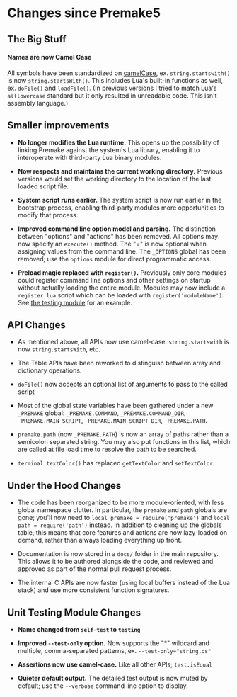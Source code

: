 # Changes since Premake5

## The Big Stuff

#### Names are now Camel Case

All symbols have been standardized on [camelCase](https://en.wikipedia.org/wiki/Camel_case), ex. `string.startswith()` is now `string.startsWith()`. This includes Lua's built-in functions as well, ex. `doFile()` and `loadFile()`. (In previous versions I tried to match Lua's `alllowercase` standard but it only resulted in unreadable code. This isn't assembly language.)


## Smaller improvements

- **No longer modifies the Lua runtime.** This opens up the possibility of linking Premake against the system's Lua library, enabling it to interoperate with third-party Lua binary modules.

- **Now respects and maintains the current working directory.** Previous versions would set the working directory to the location of the last loaded script file.

- **System script runs earlier.** The system script is now run earlier in the bootstrap process, enabling third-party modules more opportunities to modify that process.

- **Improved command line option model and parsing.** The distinction between "options" and "actions" has been removed. All options may now specify an `execute()` method. The "=" is now optional when assigning values from the command line. The `_OPTIONS` global has been removed; use the `options` module for direct programmatic access.

- **Preload magic replaced with `register()`.** Previously only core modules could register command line options and other settings on startup without actually loading the entire module. Modules may now include a `register.lua` script which can be loaded with `register('moduleName')`. See [the testing module](../modules/testing) for an example.


## API Changes

- As mentioned above, all APIs now use camel-case: `string.startswith` is now `string.startsWith`, etc.

- The Table APIs have been reworked to distinguish between array and dictionary operations.

- `doFile()` now accepts an optional list of arguments to pass to the called script

- Most of the global state variables have been gathered under a new `_PREMAKE` global: `_PREMAKE.COMMAND`, `_PREMAKE.COMMAND_DIR`, `_PREMAKE.MAIN_SCRIPT`, `_PREMAKE.MAIN_SCRIPT_DIR`, `_PREMAKE.PATH`.

- `premake.path` (now `_PREMAKE.PATH`) is now an array of paths rather than a semicolon separated string. You may also put functions in this list, which are called at file load time to resolve the path to be searched.

- `terminal.textColor()` has replaced `getTextColor` and `setTextColor`.


## Under the Hood Changes

- The code has been reorganized to be more module-oriented, with less global namespace clutter. In particular, the `premake` and `path` globals are gone; you'll now need to `local premake = require('premake')` and `local path = require('path')` instead. In addition to cleaning up the globals table, this means that core features and actions are now lazy-loaded on demand, rather than always loading everything up front.

- Documentation is now stored in a `docs/` folder in the main repository. This allows it to be authored alongside the code, and reviewed and approved as part of the normal pull request process.

- The internal C APIs are now faster (using local buffers instead of the Lua stack) and use more consistent function signatures.


## Unit Testing Module Changes

- **Name changed from `self-test` to `testing`**

- **Improved `--test-only` option.** Now supports the "*" wildcard and multiple, comma-separated patterns, ex. `--test-only="string,os"`

- **Assertions now use camel-case.** Like all other APIs; `test.isEqual`

- **Quieter default output.** The detailed test output is now muted by default; use the `--verbose` command line option to display.
